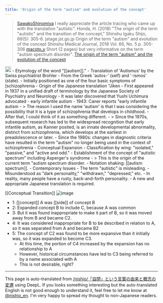 ```yaml
---
title: 'Origin of the term "autism" and evolution of the concept'
---
```


> [SawakoShinomiya](https://x.com/SawakoShinomiya/status/1853778577772175579) I really appreciate the article tracing who came up with the translation "autistic".
>  Honda, H. (2018) "The origin of the term "autistic" and the transition of the concept," Shinshu Igaku Shijo, 66(5): 305-6. jstage.jst.go.jp
>  Origin of the term "autism" and evolution of the concept
>  Shinshu Medical Journal, 2018 Vol. 66, No. 5 p. 305-306
> [macoto_y](https://x.com/macoto_y/status/1853801180369219885) Short (2 pages) but very informative on the term "autism spectrum disorder".
[The origin of the term "autism" and the evolution of the concept](https://www.jstage.jst.go.jp/article/shinshumedj/66/5/66_305/_article/-char/ja/)
<img src='https://scrapbox.io/api/pages/nishio-en/claude/icon' alt='claude.icon' height="19.5"/>
- Etymology of the word "[[autism]]."
    - Translation of 'Autismus' by the Swiss psychiatrist Brohler
    - From the Greek 'autos-' (self) and '-ismos' (state).
    - Initially positioned as one of the four basic symptoms of [schizophrenia
- Origin of the Japanese translation "Jiken
    - First appeared in 1937 in a unified draft of terminology by the Japanese Society of Psychiatry and Neurology
    - It was later discovered that Yushi Uchimura advocated
- early infantile autism
    - 1943: Caner reports "early infantile autism
        - > The reason I used the name 'autism' is that I was considering the possibility that it is a type of schizophrenia that develops in childhood.
    - After that, I could think of it as something different.
        - > Since the 1970s, subsequent research has led to the widespread recognition that early infantile autism, as Kanner posited, is an innate developmental abnormality, distinct from schizophrenia, which develops at the earliest in preadolescence or later.
- Since the 1980s: changes in diagnostic criteria have resulted in the term "autism" no longer being used in the context of schizophrenia
- Conceptual Expansion
    - Classification by wing: "isolated," "passive," and "active and odd."
    - Establishment of the concept of "autistic spectrum" including Asperger's syndrome
        - > This is the origin of the current term "autism spectrum disorder.
            - Notation shaking: [[autism spectrum]].
- Contemporary Issues
    - The term "autistic" is misleading.
    - Misunderstood as "dark personality," "withdrawn," "depressed," etc.
    - In reality, many people have a rusty, back-and-forth personality.
    - A new and appropriate Japanese translation is required.

[[Conceptual Transition]]
![image](https://gyazo.com/631a894f7c96d4b82c93503f249f3e6b/thumb/1000)
- 1: [[concept]] A was [[side]] of concept B
- 2: Expanded concept B to include C, because A was common
- 3: But it was found inappropriate to make it part of B, so it was moved away from B and became C2.
- 4: It was considered inappropriate for B to be described in relation to A, so it was separated from A and became B2
- 5: The concept of C2 was found to be more expansive than it initially was, so it was expanded to become C3.
    - At this time, the portion of C4 increased by the expansion has no relationship to A
    - However, historical circumstances have led to C3 being referred to by a name associated with A
    - This is not desirable, right?


---
This page is auto-translated from [/nishio/「自閉」という言葉の由来と概念の変遷](https://scrapbox.io/nishio/「自閉」という言葉の由来と概念の変遷) using DeepL. If you looks something interesting but the auto-translated English is not good enough to understand it, feel free to let me know at [@nishio_en](https://twitter.com/nishio_en). I'm very happy to spread my thought to non-Japanese readers.